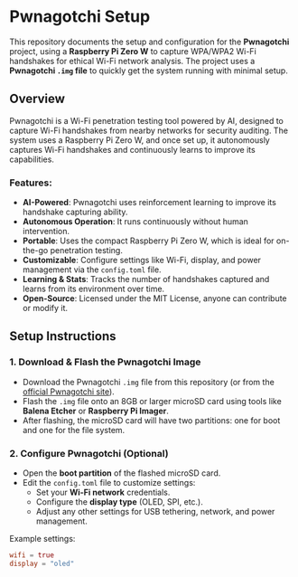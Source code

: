 # Pwnagotchi Setup

This repository documents the setup and configuration for the **Pwnagotchi** project, using a **Raspberry Pi Zero W** to capture WPA/WPA2 Wi-Fi handshakes for ethical Wi-Fi network analysis. The project uses a **Pwnagotchi `.img` file** to quickly get the system running with minimal setup.

## Overview

Pwnagotchi is a Wi-Fi penetration testing tool powered by AI, designed to capture Wi-Fi handshakes from nearby networks for security auditing. The system uses a Raspberry Pi Zero W, and once set up, it autonomously captures Wi-Fi handshakes and continuously learns to improve its capabilities.

### Features:
- **AI-Powered**: Pwnagotchi uses reinforcement learning to improve its handshake capturing ability.
- **Autonomous Operation**: It runs continuously without human intervention.
- **Portable**: Uses the compact Raspberry Pi Zero W, which is ideal for on-the-go penetration testing.
- **Customizable**: Configure settings like Wi-Fi, display, and power management via the `config.toml` file.
- **Learning & Stats**: Tracks the number of handshakes captured and learns from its environment over time.
- **Open-Source**: Licensed under the MIT License, anyone can contribute or modify it.

## Setup Instructions

### 1. **Download & Flash the Pwnagotchi Image**
   - Download the Pwnagotchi `.img` file from this repository (or from the [official Pwnagotchi site](https://pwnagotchi.ai/)).
   - Flash the `.img` file onto an 8GB or larger microSD card using tools like **Balena Etcher** or **Raspberry Pi Imager**.
   - After flashing, the microSD card will have two partitions: one for boot and one for the file system.

### 2. **Configure Pwnagotchi (Optional)**
   - Open the **boot partition** of the flashed microSD card.
   - Edit the `config.toml` file to customize settings:
     - Set your **Wi-Fi network** credentials.
     - Configure the **display type** (OLED, SPI, etc.).
     - Adjust any other settings for USB tethering, network, and power management.
   
   Example settings:
   ```toml
   wifi = true
   display = "oled"
